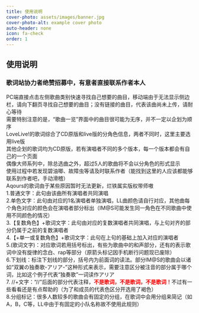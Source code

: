 ```yaml
---
title: 使用说明
cover-photo: assets/images/banner.jpg
cover-photo-alt: example cover photo
auto-header: none
icon: fa-check
order: 1
---
```


<h2>使用说明</h2>
<h3>歌词站协力者绝赞招募中，有意者直接联系作者本人</h3>
<p>PC端直接点击左侧歌曲类别快速寻找自己想要的曲目，移动端由于无法显示侧边栏，请向下翻页寻找自己想要的曲目；没有链接的曲目，代表该曲尚未上传，请耐心等待<br />
需要特别注意的是，“歌曲一览”界面中的曲目很可能为无序，并不一定以企划为顺序<br />
LoveLive!的歌词综合了CD原版和live版的分角色信息，两者不同时，这里主要选用live版<br />
其他企划的歌词均为CD原版，若有演唱者不同的多个版本，每一个版本都会有自己的一个页面<br />
偶像大师系列中，除总选曲之外，超过5人的歌曲将不会以分角色的形式显示<br />
使用过程中若发现碧油唧、故障虫等请及时联系作者（能找到这里的人应该都能够联系到作者吧，手动滑稽）<br />
Aqours的歌词由于某些原因暂时无法更新，烂铁属实版权带师嗷<br />
1.普通文字：此句由该曲所有演唱者共同演唱<br />
2.单色文字：此句由对应的1名演唱者单独演唱，LL曲颜色请自行对应，其他曲每个角色对应的颜色会在演唱者部分标出（IM@S可能发生同一角色在不同歌曲中使用不同颜色的情况）<br />
3.【复数角色】+歌词文字：此句由对应的复数演唱者共同演唱，与上句对齐的部分仍属于之前的复数演唱者<br />
4.【+单一或复数角色】+歌词文字：此句在上句的基础上加入对应的演唱者<br />
5.(歌词文字)：对应歌词若用括号标出，有些为歌曲中的和声部分，还有的表示歌词中没有旋律的念白、rap等部分（原箭头标记因手机断行问题现已废除）<br />
6.下划线：标注下划线的部分，括号内为前面词的读法。部分IM@S的歌曲会以诸如“双翼の独奏歌-アリア-”这种形式来表示，需要注意区分被注音的部分属于哪个词，比如这个例子代表“独奏歌”一词读作アリア<br />
7. //+文字：“//”后面的部分代表注释，<b><font color="red">不是歌词，不是歌词，不是歌词！</font></b>不过有一些看看还是有点帮助的（为了和成员的代表色区分开选用了褐色）<br />
8.分组标记：很多人数较多的歌曲会有固定的分组，在歌词中会用分组来简记（如A，B，C等，LL中由于有固定的小队名称故不使用此规则）</p>

